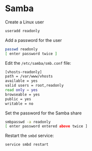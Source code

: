# Samba

Create a Linux user

```bash
useradd readonly
```

Add a password for the user

```bash
passwd readonly
[ enter password twice ]
```

Edit the `/etc/samba/smb.conf` file:

```bash
[vhosts-readonly]
path = /var/www/vhosts
available = yes
valid users = root,readonly
read only = yes
browseable = yes
public = yes
writable = no
```

Set the password for the Samba share

```bash
smbpasswd -a readonly
[ enter password entered above twice ]
```

Restart the `smbd` service:

```bash
service smbd restart
```
